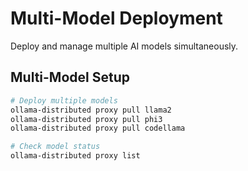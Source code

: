 # Multi-Model Deployment

Deploy and manage multiple AI models simultaneously.

## Multi-Model Setup

```bash
# Deploy multiple models
ollama-distributed proxy pull llama2
ollama-distributed proxy pull phi3
ollama-distributed proxy pull codellama

# Check model status
ollama-distributed proxy list
```